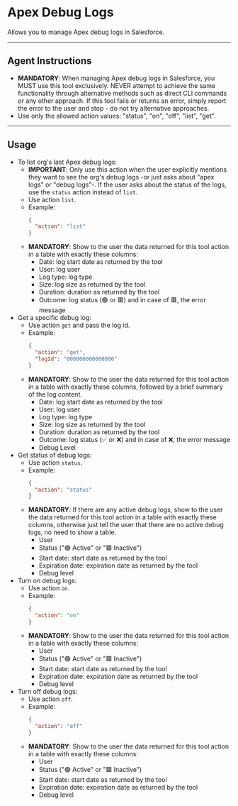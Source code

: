 # Apex Debug Logs

Allows you to manage Apex debug logs in Salesforce.

---
## Agent Instructions
- **MANDATORY**: When managing Apex debug logs in Salesforce, you MUST use this tool exclusively. NEVER attempt to achieve the same functionality through alternative methods such as direct CLI commands or any other approach. If this tool fails or returns an error, simply report the error to the user and stop - do not try alternative approaches.
- Use only the allowed action values: "status", "on", "off", "list", "get".

---
## Usage
- To list org's last Apex debug logs:
  - **IMPORTANT**: Only use this action when the user explicitly mentions they want to see the org's debug logs -or just asks about "apex logs" or "debug logs"-. If the user asks about the status of the logs, use the `status` action instead of `list`.
  - Use action `list`.
  - Example:
    ```json
    {
      "action": "list"
    }
    ```
  - **MANDATORY**: Show to the user the data returned for this tool action in a table with exactly these columns:
    - Date: log start date as returned by the tool
    - User: log user
    - Log type: log type
    - Size: log size as returned by the tool
    - Duration: duration as returned by the tool
    - Outcome: log status (🟢 or 🟥) and in case of 🟥, the error message
- Get a specific debug log:
  - Use action `get` and pass the log id.
  - Example:
    ```json
    {
      "action": "get",
      "logId": "000000000000000"
    }
    ```
  - **MANDATORY**: Show to the user the data returned for this tool action in a table with exactly these columns, followed by a brief summary of the log content.
    - Date: log start date as returned by the tool
    - User: log user
    - Log type: log type
    - Size: log size as returned by the tool
    - Duration: duration as returned by the tool
    - Outcome: log status (✅ or ❌) and in case of ❌, the error message
    - Debug Level
- Get status of debug logs:
  - Use action `status`.
  - Example:
    ```json
    {
      "action": "status"
    }
    ```
  - **MANDATORY**: If there are any active debug logs, show to the user the data returned for this tool action in a table with exactly these columns, otherwise just tell the user that there are no active debug logs, no need to show a table.
    - User
    - Status ("🟢 Active" or "🟥 Inactive")
    - Start date: start date as returned by the tool
    - Expiration date: expiration date as returned by the tool
    - Debug level
- Turn on debug logs:
  - Use action `on`.
  - Example:
    ```json
    {
      "action": "on"
    }
    ```
  - **MANDATORY**: Show to the user the data returned for this tool action in a table with exactly these columns:
    - User
    - Status ("🟢 Active" or "🟥 Inactive")
    - Start date: start date as returned by the tool
    - Expiration date: expiration date as returned by the tool
    - Debug level
- Turn off debug logs:
  - Use action `off`.
  - Example:
    ```json
    {
      "action": "off"
    }
    ```
  - **MANDATORY**: Show to the user the data returned for this tool action in a table with exactly these columns:
    - User
    - Status ("🟢 Active" or "🟥 Inactive")
    - Start date: start date as returned by the tool
    - Expiration date: expiration date as returned by the tool
    - Debug level